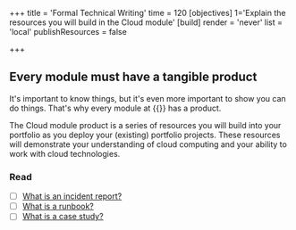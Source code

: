 +++
title = 'Formal Technical Writing'
time = 120
[objectives]
    1='Explain the resources you will build in the Cloud module'
[build]
  render = 'never'
  list = 'local'
  publishResources = false

+++

## Every module must have a tangible product

It's important to know things, but it's even more important to show you can do things. That's why every module at {{<our-name>}} has a product.

The Cloud module product is a series of resources you will build into your portfolio as you deploy your (existing) portfolio projects. These resources will demonstrate your understanding of cloud computing and your ability to work with cloud technologies.

### Read

- [ ] [What is an incident report?](https://www.atlassian.com/incident-management/kpis/incident-report)
- [ ] [What is a runbook?](https://www.atlassian.com/incident-management/kpis/runbook)
- [ ] [What is a case study?](https://www.joshwcomeau.com/effective-portfolio/)
